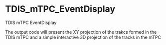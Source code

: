 # TDIS_mTPC_EventDisplay
TDIS mTPC EventDisplay

The output code will present the XY projection of the trakcs formed in the TDIS mTPC and a simple interactive 3D projection of the tracks in the mTPC
